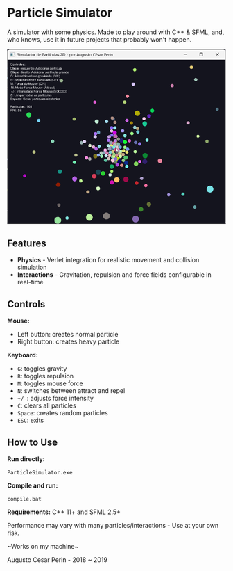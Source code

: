 # Particle Simulator

A simulator with some physics. Made to play around with C++ & SFML, and, who knows, use it in future projects that probably won't happen.

![Particle Simulator Demo](gifrec.gif)

## Features
* **Physics** - Verlet integration for realistic movement and collision simulation
* **Interactions** - Gravitation, repulsion and force fields configurable in real-time

## Controls

**Mouse:**
- Left button: creates normal particle
- Right button: creates heavy particle

**Keyboard:**
- `G`: toggles gravity
- `R`: toggles repulsion
- `M`: toggles mouse force
- `N`: switches between attract and repel
- `+/-`: adjusts force intensity
- `C`: clears all particles
- `Space`: creates random particles
- `ESC`: exits

## How to Use

**Run directly:**
```
ParticleSimulator.exe
```

**Compile and run:**
```
compile.bat
```

**Requirements:** C++ 11+ and SFML 2.5+

Performance may vary with many particles/interactions - Use at your own risk.

~Works on my machine~

Augusto Cesar Perin - 2018 ~ 2019
